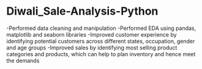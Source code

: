 # Diwali_Sale-Analysis-Python
-Performed data cleaning and manipulation
-Performed EDA using pandas, matplotlib and
seaborn libraries
-Improved customer experience by identifying
potential customers across different states,
occupation, gender and age groups
-Improved sales by identifying most selling
product categories and products, which can help
to plan inventory and hence meet the demands
